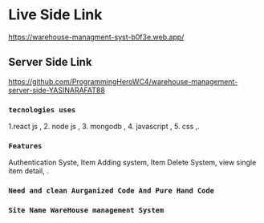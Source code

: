 # Live Side Link

https://warehouse-managment-syst-b0f3e.web.app/

## Server Side Link

https://github.com/ProgrammingHeroWC4/warehouse-management-server-side-YASINARAFAT88

### `tecnologies uses`

1.react js , 2. node js , 3. mongodb , 4. javascript , 5. css ,.

### `Features`

Authentication Syste, Item Adding system, Item Delete System, view single item detail, .

### `Need and clean Aurganized Code And Pure Hand Code`

### `Site Name WareHouse management System`
